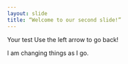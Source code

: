 ```yaml
---
layout: slide
title: “Welcome to our second slide!”
---
```

Your test
Use the left arrow to go back!

I 
am
changing 
things
as I go.
